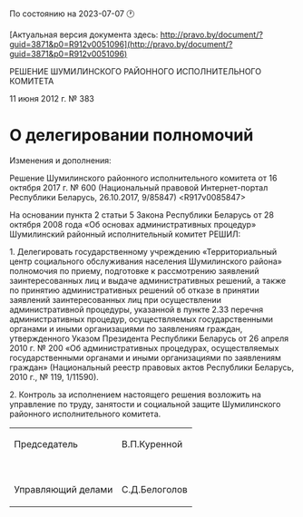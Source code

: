 По состоянию на 2023-07-07 &#x1F550;

[Актуальная версия документа здесь: http://pravo.by/document/?guid=3871&p0=R912v0051096](http://pravo.by/document/?guid=3871&p0=R912v0051096)

<p>РЕШЕНИЕ ШУМИЛИНСКОГО РАЙОННОГО ИСПОЛНИТЕЛЬНОГО КОМИТЕТА</p>
<p>11 июня 2012 г. № 383</p>
<h1>О делегировании полномочий</h1>
<p>Изменения и дополнения:</p>
<p>Решение Шумилинского районного исполнительного комитета от 16 октября 2017 г. № 600 (Национальный правовой Интернет-портал Республики Беларусь, 26.10.2017, 9/85847) &lt;R917v0085847&gt;</p>
<p></p>
<p>На основании пункта 2 статьи 5 Закона Республики Беларусь от 28 октября 2008 года «Об основах административных процедур» Шумилинский районный исполнительный комитет РЕШИЛ:</p>
<p>1. Делегировать государственному учреждению «Территориальный центр социального обслуживания населения Шумилинского района» полномочия по приему, подготовке к рассмотрению заявлений заинтересованных лиц и выдаче административных решений, а также по принятию административных решений об отказе в принятии заявлений заинтересованных лиц при осуществлении административной процедуры, указанной в пункте 2.33 перечня административных процедур, осуществляемых государственными органами и иными организациями по заявлениям граждан, утвержденного Указом Президента Республики Беларусь от 26 апреля 2010 г. № 200 «Об административных процедурах, осуществляемых государственными органами и иными организациями по заявлениям граждан» (Национальный реестр правовых актов Республики Беларусь, 2010 г., № 119, 1/11590).</p>
<p>2. Контроль за исполнением настоящего решения возложить на управление по труду, занятости и социальной защите Шумилинского районного исполнительного комитета.</p>
<p></p>
<table>
<tr>
<td><p>Председатель</p></td>
<td><p>В.П.Куренной</p></td>
</tr>
<tr>
<td><p></p></td>
<td><p></p></td>
</tr>
<tr>
<td><p>Управляющий делами</p></td>
<td><p>С.Д.Белоголов</p></td>
</tr>
</table>
<p></p>